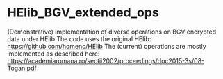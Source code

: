 # HElib_BGV_extended_ops
(Demonstrative) implementation of diverse operations on BGV encrypted data under HElib
The code uses the original HElib: https://github.com/homenc/HElib
The (current) operations are mostly implemented as described here: https://academiaromana.ro/sectii2002/proceedings/doc2015-3s/08-Togan.pdf
